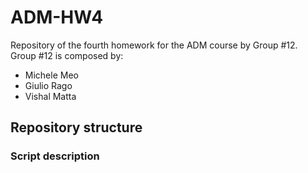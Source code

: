 # ADM-HW4
Repository of the fourth homework for the ADM course by Group #12.
Group #12 is composed by:
- Michele Meo
- Giulio Rago
- Vishal Matta

## Repository structure

### Script description
